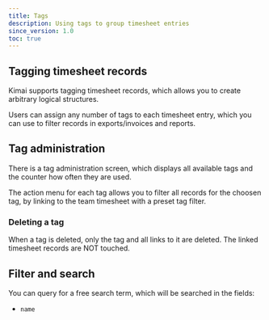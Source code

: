 ```yaml
---
title: Tags
description: Using tags to group timesheet entries
since_version: 1.0
toc: true
---
```


## Tagging timesheet records

Kimai supports tagging timesheet records, which allows you to create arbitrary logical structures.

Users can assign any number of tags to each timesheet entry, which you can use to filter records in exports/invoices and reports.

## Tag administration

There is a tag administration screen, which displays all available tags and the counter how often they are used.

The action menu for each tag allows you to filter all records for the choosen tag, by linking to the team timesheet with 
a preset tag filter.

### Deleting a tag

When a tag is deleted, only the tag and all links to it are deleted.
The linked timesheet records are NOT touched. 

## Filter and search 

You can query for a free search term, which will be searched in the fields:
- `name`
